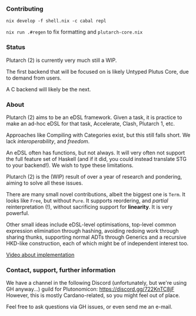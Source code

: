 ### Contributing

`nix develop -f shell.nix -c cabal repl`

`nix run .#regen` to fix formatting and `plutarch-core.nix`

### Status

Plutarch (2) is currently very much still a WIP.

The first backend that will be focused on is likely Untyped Plutus Core, due to
demand from users.

A C backend will likely be the next.

### About

Plutarch (2) aims to be an eDSL framework.
Given a task, it is practice to make an ad-hoc eDSL for that task,
Accelerate, Clash, Plutarch 1, etc.

Approaches like Compiling with Categories exist, but this still falls short.
We lack _interoperability_, and _freedom_.

An eDSL often has functions, but not always. It will very often
not support the full feature set of Haskell (and if it did, you could instead
translate STG to your backend!).
We wish to type these limitations.

Plutarch (2) is the (WIP) result of over a year of research and pondering,
aiming to solve all these issues.

There are many small novel contributions, albeit the biggest one is `Term`.
It looks like `Free`, but without `Pure`.
It supports reordering, and _partial_ reinterpretation (!), without sacrificing
support for **linearity**.
It is very powerful.

Other small ideas include eDSL-level optimisations, top-level common expression elimination
through hashing, avoiding redoing work through sharing thunks, supporting normal ADTs
through Generics and a recursive HKD-like construction, each of which might be of
independent interest too.

[Video about implementation](https://www.youtube.com/watch?v=qxunWDq6fao)

### Contact, support, further information

We have a channel in the following Discord (unfortunately, but we're using GH anyway...)
guild for Plutonomicon: https://discord.gg/722KnTC8jF
However, this is mostly Cardano-related, so you might feel out of place.

Feel free to ask questions via GH issues, or even send me an e-mail.
